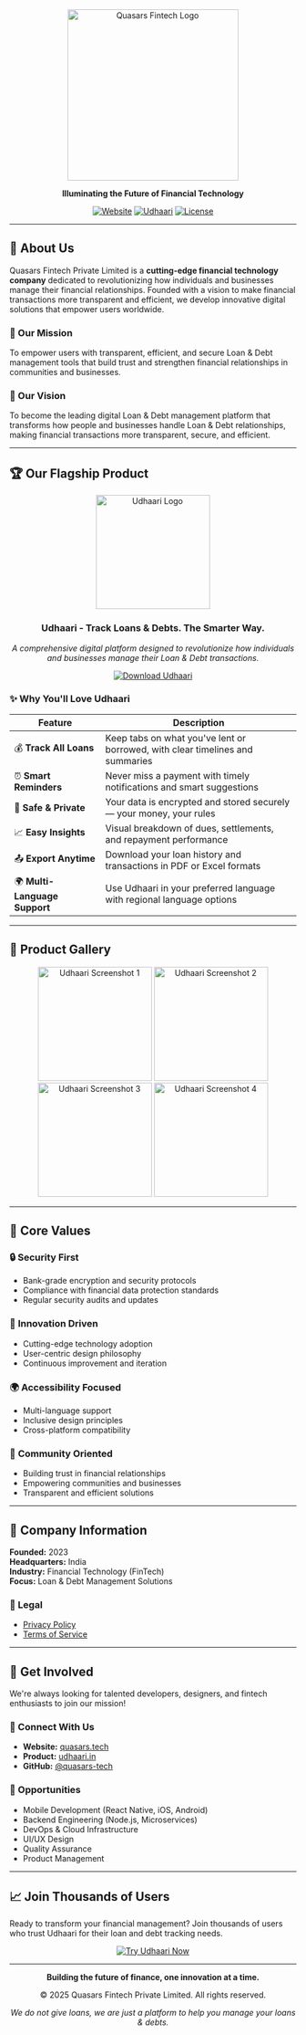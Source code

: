<div align="center">
  <img src="https://quasars.tech/assets/images/quasars-logo-with-word.png" alt="Quasars Fintech Logo" width="300"/>
  
  **Illuminating the Future of Financial Technology**
  
  [![Website](https://img.shields.io/badge/Website-quasars.tech-blue?style=for-the-badge)](https://quasars.tech/)
  [![Udhaari](https://img.shields.io/badge/Product-Udhaari-green?style=for-the-badge)](https://www.udhaari.in/)
  [![License](https://img.shields.io/badge/License-Proprietary-red?style=for-the-badge)](#)
</div>

---

## 🚀 About Us

Quasars Fintech Private Limited is a **cutting-edge financial technology company** dedicated to revolutionizing how individuals and businesses manage their financial relationships. Founded with a vision to make financial transactions more transparent and efficient, we develop innovative digital solutions that empower users worldwide.

### 🎯 Our Mission
To empower users with transparent, efficient, and secure Loan & Debt management tools that build trust and strengthen financial relationships in communities and businesses.

### 🌟 Our Vision
To become the leading digital Loan & Debt management platform that transforms how people and businesses handle Loan & Debt relationships, making financial transactions more transparent, secure, and efficient.

---

## 🏆 Our Flagship Product

<div align="center">
  <img src="https://quasars.tech/assets/images/udhaari-logo.png" alt="Udhaari Logo" width="200"/>
  
  ### **Udhaari - Track Loans & Debts. The Smarter Way.**
  
  *A comprehensive digital platform designed to revolutionize how individuals and businesses manage their Loan & Debt transactions.*
  
  [![Download Udhaari](https://img.shields.io/badge/Visit-Udhaari.in-success?style=for-the-badge&logo=globe)](https://www.udhaari.in/)
</div>

### ✨ Why You'll Love Udhaari

| Feature | Description |
|---------|-------------|
| 💰 **Track All Loans** | Keep tabs on what you've lent or borrowed, with clear timelines and summaries |
| ⏰ **Smart Reminders** | Never miss a payment with timely notifications and smart suggestions |
| 🔐 **Safe & Private** | Your data is encrypted and stored securely — your money, your rules |
| 📈 **Easy Insights** | Visual breakdown of dues, settlements, and repayment performance |
| 📤 **Export Anytime** | Download your loan history and transactions in PDF or Excel formats |
| 🌍 **Multi-Language Support** | Use Udhaari in your preferred language with regional language options |

---


## 📱 Product Gallery

<div align="center">
  <img src="https://quasars.tech/assets/images/carousel/Image_1.png" alt="Udhaari Screenshot 1" width="200"/>
  <img src="https://quasars.tech/assets/images/carousel/Image_2.png" alt="Udhaari Screenshot 2" width="200"/>
  <img src="https://quasars.tech/assets/images/carousel/Image_3.png" alt="Udhaari Screenshot 3" width="200"/>
  <img src="https://quasars.tech/assets/images/carousel/Image_4.png" alt="Udhaari Screenshot 4" width="200"/>
</div>

---

## 🎯 Core Values

### 🔒 **Security First**
- Bank-grade encryption and security protocols
- Compliance with financial data protection standards
- Regular security audits and updates

### 🚀 **Innovation Driven**
- Cutting-edge technology adoption
- User-centric design philosophy
- Continuous improvement and iteration

### 🌍 **Accessibility Focused**
- Multi-language support
- Inclusive design principles
- Cross-platform compatibility

### 🤝 **Community Oriented**
- Building trust in financial relationships
- Empowering communities and businesses
- Transparent and efficient solutions

---

## 🏢 Company Information

**Founded:** 2023  
**Headquarters:** India  
**Industry:** Financial Technology (FinTech)  
**Focus:** Loan & Debt Management Solutions  

### 📄 Legal
- [Privacy Policy](https://www.udhaari.in/policies/website_terms_and_conditions)
- [Terms of Service](https://www.udhaari.in/policies/website_terms_and_conditions)

---

## 🤝 Get Involved

We're always looking for talented developers, designers, and fintech enthusiasts to join our mission!

### 🔗 Connect With Us
- **Website:** [quasars.tech](https://quasars.tech/)
- **Product:** [udhaari.in](https://www.udhaari.in/)
- **GitHub:** [@quasars-tech](https://github.com/quasars-tech)

### 💼 Opportunities
- Mobile Development (React Native, iOS, Android)
- Backend Engineering (Node.js, Microservices)
- DevOps & Cloud Infrastructure
- UI/UX Design
- Quality Assurance
- Product Management

---

## 📈 Join Thousands of Users

Ready to transform your financial management? Join thousands of users who trust Udhaari for their loan and debt tracking needs.

<div align="center">
  
[![Try Udhaari Now](https://img.shields.io/badge/Try_Udhaari_Now-Get_Started-success?style=for-the-badge&logo=rocket)](https://www.udhaari.in/)

</div>

---

<div align="center">
  
**Building the future of finance, one innovation at a time.**

© 2025 Quasars Fintech Private Limited. All rights reserved.

*We do not give loans, we are just a platform to help you manage your loans & debts.*

</div>
